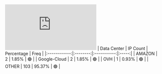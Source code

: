 ![Diagramm](https://github.com/obajay/StateSync-snapshots/blob/main/Projects/Ojo/1/README.md)
| Data Center | IP Count | Percentage | Freq |
|:------------:|:--------:|:-----------:|:-----:|
| AMAZON | 2 | 1.85% | 🟢 |
| Google-Cloud | 2 | 1.85% | 🟢 |
| OVH | 1 | 0.93% | 🟢 |
| OTHER | 103 | 95.37% | 🟢 |